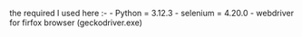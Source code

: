 the required I used here :-
    - Python = 3.12.3
    - selenium = 4.20.0
    - webdriver for firfox browser (geckodriver.exe)
